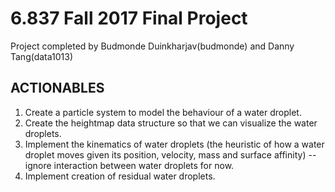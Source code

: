 # 6.837 Fall 2017 Final Project

Project completed by Budmonde Duinkharjav(budmonde) and Danny Tang(data1013)

## ACTIONABLES

1. Create a particle system to model the behaviour of a water droplet.
2. Create the heightmap data structure so that we can visualize the water droplets.
3. Implement the kinematics of water droplets (the heuristic of how a water droplet moves given its position, velocity, mass and surface affinity) -- ignore interaction between water droplets for now.
4. Implement creation of residual water droplets.
